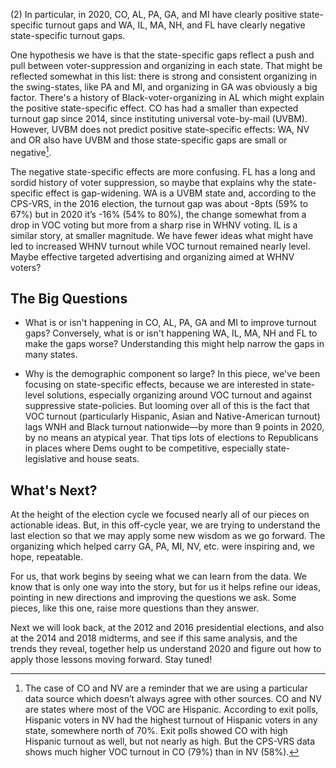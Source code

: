 \(2) In particular, in 2020, CO, AL, PA, GA, and MI have clearly positive state-specific
turnout gaps and WA, IL, MA, NH, and FL have clearly negative state-specific
turnout gaps.

One hypothesis we have is that the state-specific gaps
reflect a push and pull between voter-suppression and organizing in each state.
That might be reflected somewhat in this list: there is strong and consistent organizing
in the swing-states, like PA and MI, and organizing in GA was obviously a big factor.
There's a history of Black-voter-organizing in AL which might explain the positive state-specific
effect. CO has had a smaller than expected turnout gap since 2014,
since instituting universal vote-by-mail (UVBM). However, UVBM does not predict
positive state-specific effects:
WA, NV and OR also have UVBM and those state-specific gaps are small or negative[^VBM].

[^CO]: CO has had a very small turnout gap since 2014, when it instituted universal vote-by-mail.

[^VBM]: The case of CO and NV are a reminder that we are using a particular data source which
    doesn’t always agree with other sources.  CO and NV are states where most of the VOC are Hispanic.
    According to exit polls, Hispanic voters in NV had the highest turnout of Hispanic
    voters in any state, somewhere north of 70%.  Exit polls
    showed CO with high Hispanic turnout as well, but not nearly as high.  But the CPS-VRS
    data shows much higher VOC turnout in CO (79%) than in NV (58%).

The negative state-specific effects are more confusing.
FL has a long and sordid history of voter suppression, so maybe that explains
why the state-specific effect is gap-widening.
WA is a UVBM state and,
according to the CPS-VRS, in the 2016 election,
the turnout gap was about -8pts (59% to 67%) but in 2020 it’s -16% (54% to 80%),
the change somewhat from a drop in VOC voting but more from a sharp rise in WHNV
voting. IL is a similar story, at smaller magnitude. We have fewer ideas what might
have led to increased WHNV turnout while VOC turnout remained nearly level.  Maybe
effective targeted advertising and organizing aimed at WHNV voters?

## The Big Questions
- What is or isn't happening in CO, AL, PA, GA and MI to improve turnout gaps?
Conversely, what is or isn't happening WA, IL, MA, NH and FL to make the gaps worse?
Understanding this might help narrow the gaps in many states.

- Why is the demographic component so large?  In this piece, we've been focusing on state-specific
effects, because we are interested in state-level solutions, especially organizing
around VOC turnout and against suppressive state-policies.  But looming over all of this is
the fact that VOC turnout (particularly Hispanic, Asian and Native-American turnout)
lags WNH and Black turnout nationwide—by more than 9 points in 2020, by no means an atypical year.
That tips lots of elections to Republicans in places where Dems ought
to be competitive, especially state-legislative and house seats.

## What's Next?
At the height of the election cycle we focused nearly all of our pieces on actionable ideas.
But, in this off-cycle year, we are trying to understand the last election so
that we may apply some new wisdom as we go forward.  The organizing which helped carry
GA, PA, MI, NV, etc. were inspiring and, we hope, repeatable.

For us, that work begins by seeing what we can learn from the data.
We know that is only one way into the story, but for us it helps refine
our ideas, pointing in new directions and improving the questions we ask.
Some pieces, like this one, raise more questions than they answer.

Next we will look back, at the 2012 and 2016 presidential
elections, and also at the 2014 and 2018 midterms, and see if this same
analysis, and the trends they reveal, together help us understand 2020
and figure out how to apply those lessons moving forward.  Stay tuned!
